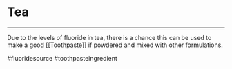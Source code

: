 # Tea
---

Due to the levels of fluoride in tea, there is a chance this can be used to make a good [[Toothpaste]] if powdered and mixed with other formulations. 

#fluoridesource #toothpasteingredient